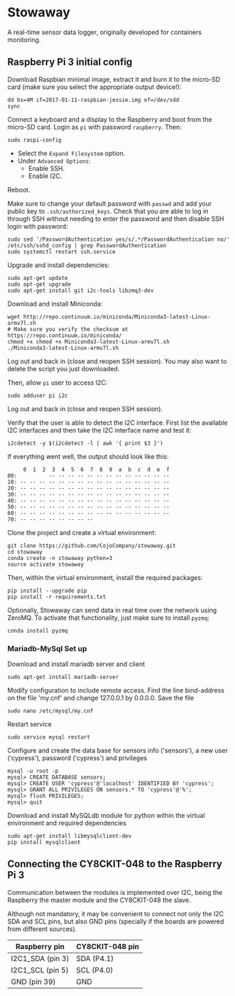 # Stowaway

A real-time sensor data logger, originally developed for containers monitoring.

## Raspberry Pi 3 initial config

Download Raspbian minimal image, extract it and burn it to the micro-SD card (make sure you select the appropriate output device!):

    dd bs=4M if=2017-01-11-raspbian-jessie.img of=/dev/sdd
    sync

Connect a keyboard and a display to the Raspberry and boot from the micro-SD card. Login as `pi` with password `raspberry`. Then:

    sudo raspi-config

- Select the `Expand Filesystem` option.
- Under `Advanced Options`:
  - Enable SSH.
  - Enable I2C.

Reboot.

Make sure to change your default password with `passwd` and add your public key to `.ssh/authorized_keys`. Check that you are able to log in through SSH without needing to enter the password and then disable SSH login with password:

    sudo sed '/PasswordAuthentication yes/s/.*/PasswordAuthentication no/' /etc/ssh/sshd_config | grep PasswordAuthentication
    sudo systemctl restart ssh.service

Upgrade and install dependencies:

    sudo apt-get update
    sudo apt-get upgrade
    sudo apt-get install git i2c-tools libzmq3-dev

Download and install Miniconda:

    wget http://repo.continuum.io/miniconda/Miniconda3-latest-Linux-armv7l.sh
    # Make sure you verify the checksum at https://repo.continuum.io/miniconda/
    chmod +x chmod +x Miniconda3-latest-Linux-armv7l.sh
    ./Miniconda3-latest-Linux-armv7l.sh

Log out and back in (close and reopen SSH session). You may also want to delete the script you just downloaded.

Then, allow `pi` user to access I2C:

    sudo adduser pi i2c

Log out and back in (close and reopen SSH session).

Verify that the user is able to detect the I2C interface. First list the available I2C interfaces and then take the I2C interface name and test it:

    i2cdetect -y $(i2cdetect -l | awk '{ print $3 }')

If everything went well, the output should look like this:

         0  1  2  3  4  5  6  7  8  9  a  b  c  d  e  f
    00:          -- -- -- -- -- -- -- -- -- -- -- -- --
    10: -- -- -- -- -- -- -- -- -- -- -- -- -- -- -- --
    20: -- -- -- -- -- -- -- -- -- -- -- -- -- -- -- --
    30: -- -- -- -- -- -- -- -- -- -- -- -- -- -- -- --
    40: -- -- -- -- -- -- -- -- -- -- -- -- -- -- -- --
    50: -- -- -- -- -- -- -- -- -- -- -- -- -- -- -- --
    60: -- -- -- -- -- -- -- -- -- -- -- -- -- -- -- --
    70: -- -- -- -- -- -- -- --

Clone the project and create a virtual environment:

    git clone https://github.com/CojoCompany/stowaway.git
    cd stowaway
    conda create -n stowaway python=3
    source activate stowaway

Then, within the virtual environment, install the required packages:

    pip install --upgrade pip
    pip install -r requirements.txt

Optionally, Stowaway can send data in real time over the network using ZeroMQ. To activate that functionality, just make sure to install `pyzmq`:

    conda install pyzmq

### Mariadb-MySql Set up

Download and install mariadb server and client

    sudo apt-get install mariadb-server
    
Modify configuration to include remote access. Find the line bind-address on the file 'my.cnf' and change 127.0.0.1 by 0.0.0.0. Save the file

    sudo nano /etc/mysql/my.cnf
    
Restart service

    sudo service mysql restart

Configure and create the data base for sensors info ('sensors'), a new user ('cypress'), password ('cypress') and privileges
    
    mysql -u root -p
    mysql> CREATE DATABASE sensors;
    mysql> CREATE USER 'cypress'@'localhost' IDENTIFIED BY 'cypress';
    mysql> GRANT ALL PRIVILEGES ON sensors.* TO 'cypress'@'%';
    mysql> flush PRIVILEGES;
    mysql> quit

Download and install MySQLdb module for python within the virtual environment and required dependencies

    sudo apt-get install libmysqlclient-dev 
    pip install mysqlclient
    
    
## Connecting the CY8CKIT-048 to the Raspberry Pi 3

Communication between the modules is implemented over I2C, being the Raspberry the master module and the CY8CKIT-048 the slave.

Although not mandatory, it may be convenient to connect not only the I2C SDA and SCL pins, but also GND pins (specially if the boards are powered from different sources).

| Raspberry pin | CY8CKIT-048 pin |
| --- | --- |
| I2C1\_SDA (pin 3) | SDA (P4.1) |
| I2C1\_SCL (pin 5) | SCL (P4.0) |
| GND (pin 39) | GND |
